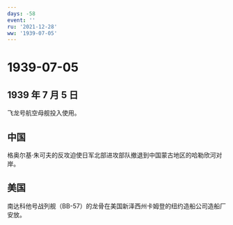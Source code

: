 ```yaml
---
days: -58
event: ''
ru: '2021-12-28'
ww: '1939-07-05'
---
```


# 1939-07-05

## 1939 年 7 月 5 日

飞龙号航空母舰投入使用。

## 中国

格奥尔基·朱可夫的反攻迫使日军北部进攻部队撤退到中国蒙古地区的哈勒欣河对岸。

## 美国

南达科他号战列舰（BB-57）的龙骨在美国新泽西州卡姆登的纽约造船公司造船厂安放。